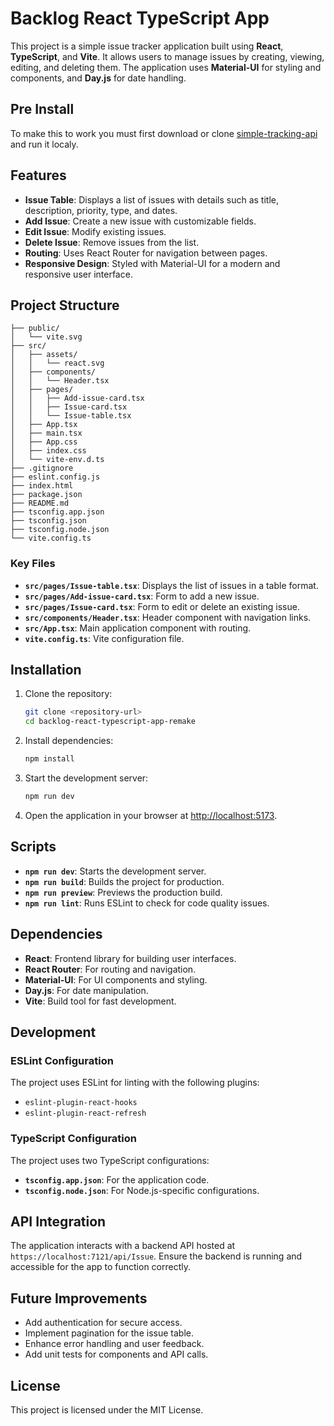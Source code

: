 # Backlog React TypeScript App

This project is a simple issue tracker application built using **React**, **TypeScript**, and **Vite**. It allows users to manage issues by creating, viewing, editing, and deleting them. The application uses **Material-UI** for styling and components, and **Day.js** for date handling.

## Pre Install

To make this to work you must first download or clone [simple-tracking-api](https://github.com/patrik1970/slim-tracking-api) and run it localy.

## Features

- **Issue Table**: Displays a list of issues with details such as title, description, priority, type, and dates.
- **Add Issue**: Create a new issue with customizable fields.
- **Edit Issue**: Modify existing issues.
- **Delete Issue**: Remove issues from the list.
- **Routing**: Uses React Router for navigation between pages.
- **Responsive Design**: Styled with Material-UI for a modern and responsive user interface.

## Project Structure

```
├── public/
│   └── vite.svg
├── src/
│   ├── assets/
│   │   └── react.svg
│   ├── components/
│   │   └── Header.tsx
│   ├── pages/
│   │   ├── Add-issue-card.tsx
│   │   ├── Issue-card.tsx
│   │   └── Issue-table.tsx
│   ├── App.tsx
│   ├── main.tsx
│   ├── App.css
│   ├── index.css
│   └── vite-env.d.ts
├── .gitignore
├── eslint.config.js
├── index.html
├── package.json
├── README.md
├── tsconfig.app.json
├── tsconfig.json
├── tsconfig.node.json
└── vite.config.ts
```

### Key Files

- **`src/pages/Issue-table.tsx`**: Displays the list of issues in a table format.
- **`src/pages/Add-issue-card.tsx`**: Form to add a new issue.
- **`src/pages/Issue-card.tsx`**: Form to edit or delete an existing issue.
- **`src/components/Header.tsx`**: Header component with navigation links.
- **`src/App.tsx`**: Main application component with routing.
- **`vite.config.ts`**: Vite configuration file.

## Installation

1. Clone the repository:
   ```bash
   git clone <repository-url>
   cd backlog-react-typescript-app-remake
   ```

2. Install dependencies:
   ```bash
   npm install
   ```

3. Start the development server:
   ```bash
   npm run dev
   ```

4. Open the application in your browser at [http://localhost:5173](http://localhost:5173).

## Scripts

- **`npm run dev`**: Starts the development server.
- **`npm run build`**: Builds the project for production.
- **`npm run preview`**: Previews the production build.
- **`npm run lint`**: Runs ESLint to check for code quality issues.

## Dependencies

- **React**: Frontend library for building user interfaces.
- **React Router**: For routing and navigation.
- **Material-UI**: For UI components and styling.
- **Day.js**: For date manipulation.
- **Vite**: Build tool for fast development.

## Development

### ESLint Configuration

The project uses ESLint for linting with the following plugins:

- `eslint-plugin-react-hooks`
- `eslint-plugin-react-refresh`

### TypeScript Configuration

The project uses two TypeScript configurations:

- **`tsconfig.app.json`**: For the application code.
- **`tsconfig.node.json`**: For Node.js-specific configurations.

## API Integration

The application interacts with a backend API hosted at `https://localhost:7121/api/Issue`. Ensure the backend is running and accessible for the app to function correctly.

## Future Improvements

- Add authentication for secure access.
- Implement pagination for the issue table.
- Enhance error handling and user feedback.
- Add unit tests for components and API calls.

## License

This project is licensed under the MIT License.